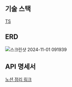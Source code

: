 ## 기술 스택
[TS](https://img.shields.io/badge/ts--node-3178C6?style=for-the-badge&logo=ts-node&logoColor=white)

## ERD
![스크린샷 2024-11-01 091939](https://github.com/user-attachments/assets/84157822-4bba-458c-813d-d856ee5b6da3)

## API 명세서
[노션 정리 링크](https://www.notion.so/12690dc34e8a80a79b4cdf9b725206a5?v=610abf496bdf41cb8f4c945322fb58b6&pvs=4)

